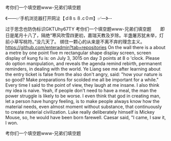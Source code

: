 考你们一个填空题www-兄弟们填空题

《——✅手机浏览器打开网沚【ｄ8ｓ８.c０m】✅—》--

过于思念也防伪标识GKTUhy67TY
考你们一个填空题www-兄弟们填空题　　即日是尾月十八了，隔绝“寒风吹雪四更初，嘉瑞天教及岁除。半盏屠苏犹未举，灯前小草写桃符。”没几天了。
绑住一颗心的从来是不离不弃的理念主义。
https://github.com/enteradmin?tab=repositories
On the wall there is a about a metre by one point five m rectangular shape display screen, screen display of kung fu is: on July 3, 3015 on day 3 points at 8 o 'clock.
Please do option manipulation, and reveals the agenda remind rebirth, permanent reminders, in dealing with the world.
Ye Liang see me after learning about the entry ticket is false from the also don't angry, said: "how your nature is so good?
Make preparations for scolded me all be important for a while."
Every time I said to the point of view, they laugh at me insane.
I also think my idea is naive.
Yeah, if people don't need to have a meal, the man the power struggle is likely to be worse.
I even think that god in creating man, let a person have hungry feeling, is to make people always know how the material needs, even almost moment without substance, that continuously to create material civilization.
Luke really deliberately himself is Mickey Mouse, so, he would have been born farewell.
Caesar said, "I came, I saw it, I won.




考你们一个填空题www-兄弟们填空题
